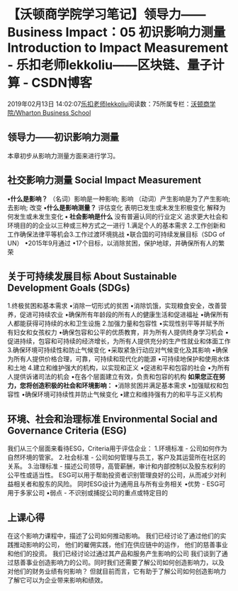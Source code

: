 
# 【沃顿商学院学习笔记】领导力——Business Impact：05 初识影响力测量 Introduction to Impact Measurement - 乐扣老师lekkoliu——区块链、量子计算 - CSDN博客

2019年02月13日 14:02:07[乐扣老师lekkoliu](https://me.csdn.net/lsttoy)阅读数：75所属专栏：[沃顿商学院/Wharton Business School](https://blog.csdn.net/column/details/33347.html)



## 领导力——初识影响力测量
本章初步从影响力测量方面来进行学习。
## 社交影响力测量 Social Impact Measurement
**•什么是影响？**
（名词）影响是一种影响; 影响
（动词）产生影响是为了产生影响; 去影响; 改变
**•什么是影响测量？**
评估变化
表明已发生或未发生积极变化
解释为何发生或未发生变化
**• 社会影响是什么**
没有普遍认同的行业定义
追求更大社会和环境目的的企业以三种或三种方式之一进行
1.满足个人的基本需求
2.工作创新和工作确保法律平等机会3.工作过渡环境挑战
•联合国的可持续发展目标（SDG of UN）
•2015年9月通过
•17个目标，以消除贫困，保护地球，并确保所有人的繁荣
## 关于可持续发展目标 About Sustainable Development Goals (SDGs)
1.终极贫困和基本需求
•消除一切形式的贫困
•消除饥饿，实现粮食安全，改善营养，促进可持续农业
•确保所有年龄段的所有人的健康生活和促进福祉
•确保所有人都能获得可持续的水和卫生设施
2.加强力量和包容性
•实现性别平等并赋予所有妇女和女孩权力
•确保包容和公平的优质教育，并为所有人提供终身学习机会
•促进持续，包容和可持续的经济增长，为所有人提供充分的生产性就业和体面工作
3.确保环境可持续性和防止气候变化
•采取紧急行动应对气候变化及其影响
•确保为所有人提供价格合理，可靠，可持续和现代化的能源
•可持续地保护和使用水体和土地
4.建立和维护强大的机构，以实现和正义
•促进和平和包容的社会
•为所有人提供诉诸司法的机会
•在各个层面建立有效，负责和包容的机构
**如果您正在努力，您将创造积极的社会和环境影响：**
•消除贫困并满足基本需求
•加强赋权和包容性
•确保环境可持续性并防止气候变化
•建立和维持强有力的和平与正义机构
## 环境、社会和治理标准 Environmental Social and Governance Criteria (ESG)
我们从三个层面来看待ESG，Criteria用于评估企业：
1.环境标准 - 公司如何作为自然环境的管家。
2.社会标准 - 公司如何管理与员工，客户及其运营所在社区的关系。
3.治理标准 - 描述公司领导，高管薪酬，审计和内部控制以及股东权利的公平性或适当性。
ESG可以用于帮助投资者识别管理良好的公司，从而减少对利益相关者和股东的风险。
同时ESG设计为通用且与所有业务相关
•优势 -  ESG可用于多家公司
•弱点 - 不识别或捕捉公司的重点或特定目的
## 上课心得
在这个影响力课程中，描述了公司如何推动影响。 我们已经讨论了通过他们的实践推动影响的公司， 他们的雇佣实践，他们在供应链中的运作， 他们的慈善事业和他们的投资。 我们已经讨论过通过其产品和服务产生影响的公司 我们谈到了通过慈善事业创造影响力的公司。同时我们还需要了解公司如何创造影响力，以及 对他们的财务业绩有何影响？ 但就目前而言，它有助于了解公司如何创造影响力了解它可以为企业带来影响和绩效。

